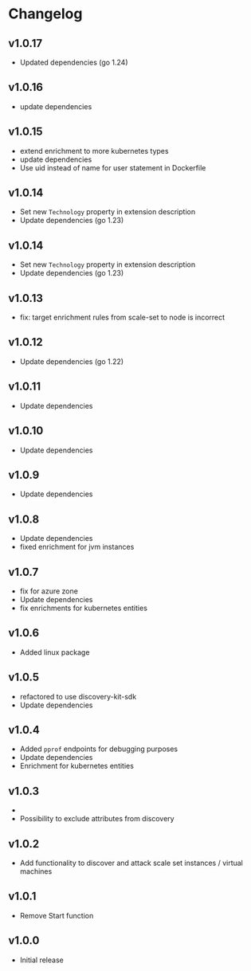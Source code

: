 # Changelog

## v1.0.17

- Updated dependencies (go 1.24)

## v1.0.16

- update dependencies

## v1.0.15

- extend enrichment to more kubernetes types
- update dependencies
- Use uid instead of name for user statement in Dockerfile

## v1.0.14

- Set new `Technology` property in extension description
- Update dependencies (go 1.23)

## v1.0.14

- Set new `Technology` property in extension description
- Update dependencies (go 1.23)

## v1.0.13

- fix: target enrichment rules from scale-set to node is incorrect

## v1.0.12

- Update dependencies (go 1.22)

## v1.0.11

- Update dependencies

## v1.0.10

- Update dependencies

## v1.0.9

- Update dependencies

## v1.0.8

- Update dependencies
- fixed enrichment for jvm instances

## v1.0.7

- fix for azure zone
- Update dependencies
- fix enrichments for kubernetes entities

## v1.0.6

- Added linux package

## v1.0.5

- refactored to use discovery-kit-sdk
- Update dependencies

## v1.0.4

- Added `pprof` endpoints for debugging purposes
- Update dependencies
- Enrichment for kubernetes entities

## v1.0.3
-
- Possibility to exclude attributes from discovery

## v1.0.2

 - Add functionality to discover and attack scale set instances / virtual machines

## v1.0.1

 - Remove Start function

## v1.0.0

 - Initial release
